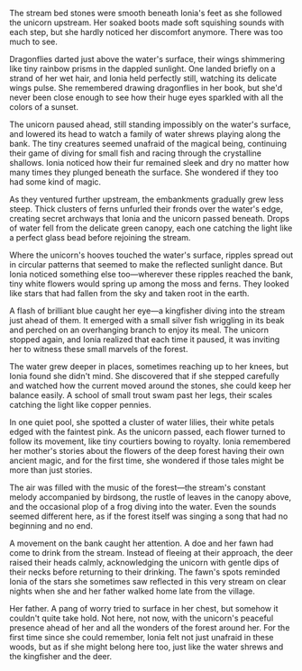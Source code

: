 The stream bed stones were smooth beneath Ionia's feet as she followed the unicorn upstream. Her soaked boots made soft squishing sounds with each step, but she hardly noticed her discomfort anymore. There was too much to see.

Dragonflies darted just above the water's surface, their wings shimmering like tiny rainbow prisms in the dappled sunlight. One landed briefly on a strand of her wet hair, and Ionia held perfectly still, watching its delicate wings pulse. She remembered drawing dragonflies in her book, but she'd never been close enough to see how their huge eyes sparkled with all the colors of a sunset.

The unicorn paused ahead, still standing impossibly on the water's surface, and lowered its head to watch a family of water shrews playing along the bank. The tiny creatures seemed unafraid of the magical being, continuing their game of diving for small fish and racing through the crystalline shallows. Ionia noticed how their fur remained sleek and dry no matter how many times they plunged beneath the surface. She wondered if they too had some kind of magic.

As they ventured further upstream, the embankments gradually grew less steep. Thick clusters of ferns unfurled their fronds over the water's edge, creating secret archways that Ionia and the unicorn passed beneath. Drops of water fell from the delicate green canopy, each one catching the light like a perfect glass bead before rejoining the stream.

Where the unicorn's hooves touched the water's surface, ripples spread out in circular patterns that seemed to make the reflected sunlight dance. But Ionia noticed something else too—wherever these ripples reached the bank, tiny white flowers would spring up among the moss and ferns. They looked like stars that had fallen from the sky and taken root in the earth.

A flash of brilliant blue caught her eye—a kingfisher diving into the stream just ahead of them. It emerged with a small silver fish wriggling in its beak and perched on an overhanging branch to enjoy its meal. The unicorn stopped again, and Ionia realized that each time it paused, it was inviting her to witness these small marvels of the forest.

The water grew deeper in places, sometimes reaching up to her knees, but Ionia found she didn't mind. She discovered that if she stepped carefully and watched how the current moved around the stones, she could keep her balance easily. A school of small trout swam past her legs, their scales catching the light like copper pennies.

In one quiet pool, she spotted a cluster of water lilies, their white petals edged with the faintest pink. As the unicorn passed, each flower turned to follow its movement, like tiny courtiers bowing to royalty. Ionia remembered her mother's stories about the flowers of the deep forest having their own ancient magic, and for the first time, she wondered if those tales might be more than just stories.

The air was filled with the music of the forest—the stream's constant melody accompanied by birdsong, the rustle of leaves in the canopy above, and the occasional plop of a frog diving into the water. Even the sounds seemed different here, as if the forest itself was singing a song that had no beginning and no end.

A movement on the bank caught her attention. A doe and her fawn had come to drink from the stream. Instead of fleeing at their approach, the deer raised their heads calmly, acknowledging the unicorn with gentle dips of their necks before returning to their drinking. The fawn's spots reminded Ionia of the stars she sometimes saw reflected in this very stream on clear nights when she and her father walked home late from the village.

Her father. A pang of worry tried to surface in her chest, but somehow it couldn't quite take hold. Not here, not now, with the unicorn's peaceful presence ahead of her and all the wonders of the forest around her. For the first time since she could remember, Ionia felt not just unafraid in these woods, but as if she might belong here too, just like the water shrews and the kingfisher and the deer.
